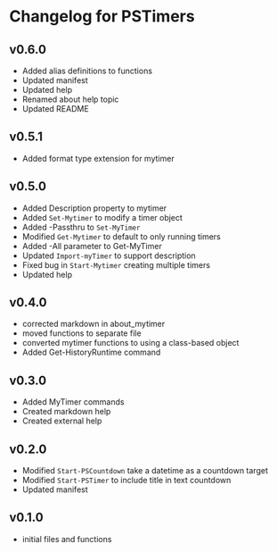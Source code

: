 # Changelog for PSTimers

## v0.6.0

+ Added alias definitions to functions
+ Updated manifest
+ Updated help
+ Renamed about help topic
+ Updated README

## v0.5.1

+ Added format type extension for mytimer

## v0.5.0

+ Added Description property to mytimer
+ Added `Set-Mytimer` to modify a timer object
+ Added -Passthru to `Set-MyTimer`
+ Modified `Get-Mytimer` to default to only running timers
+ Added -All parameter to Get-MyTimer
+ Updated `Import-myTimer` to support description
+ Fixed bug in `Start-Mytimer` creating multiple timers
+ Updated help

## v0.4.0

+ corrected markdown in about_mytimer
+ moved functions to separate file
+ converted mytimer functions to using a class-based object
+ Added Get-HistoryRuntime command

## v0.3.0

+ Added MyTimer commands
+ Created markdown help
+ Created external help

## v0.2.0

+ Modified `Start-PSCountdown` take a datetime as a countdown target
+ Modified `Start-PSTimer` to include title in text countdown
+ Updated manifest

## v0.1.0

+ initial files and functions